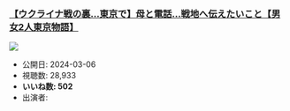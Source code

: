 ### [【ウクライナ戦の裏…東京で】母と電話…戦地へ伝えたいこと【男女2人東京物語】](https://www.youtube.com/watch?v=ns29BSIplkc)
[![](https://img.youtube.com/vi/ns29BSIplkc/sddefault.jpg)](https://www.youtube.com/watch?v=ns29BSIplkc)
-   公開日: 2024-03-06
-   視聴数: 28,933
-   **いいね数: 502**
-   出演者: 
